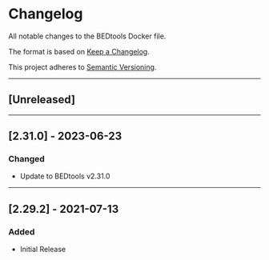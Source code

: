 # Changelog
All notable changes to the BEDtools Docker file.

The format is based on [Keep a Changelog](https://keepachangelog.com/en/1.0.0/).

This project adheres to [Semantic Versioning](https://semver.org/spec/v2.0.0.html).

---

## [Unreleased]

---

## [2.31.0] - 2023-06-23
### Changed
- Update to BEDtools v2.31.0

---

## [2.29.2] - 2021-07-13
### Added
- Initial Release
